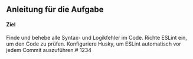 ## Anleitung für die Aufgabe
#### Ziel
Finde und behebe alle Syntax- und Logikfehler im Code.
Richte ESLint ein, um den Code zu prüfen.
Konfiguriere Husky, um ESLint automatisch vor jedem Commit auszuführen.#   1 2 3 4  
 